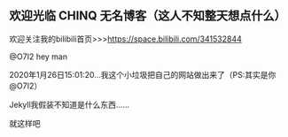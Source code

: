 ## 欢迎光临   CHINQ 无名博客（这人不知整天想点什么）
欢迎关注我的bilibili首页>>>https://space.bilibili.com/341532844
  
  
@O7I2 hey man


2020年1月26日15:01:20...我这个小垃圾把自己的网站做出来了（PS:其实是你@O7I2）

Jekyll我假装不知道是什么东西......

就这样吧
